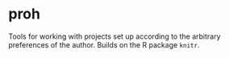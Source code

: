 proh
====

Tools for working with projects set up according to the arbitrary preferences 
of the author. Builds on the R package `knitr`.

